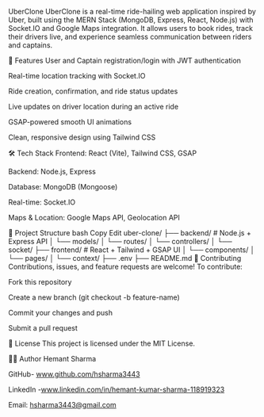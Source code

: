 UberClone
UberClone is a real-time ride-hailing web application inspired by Uber, built using the MERN Stack (MongoDB, Express, React, Node.js) with Socket.IO and Google Maps integration. It allows users to book rides, track their drivers live, and experience seamless communication between riders and captains.

🚀 Features
User and Captain registration/login with JWT authentication

Real-time location tracking with Socket.IO

Ride creation, confirmation, and ride status updates

Live updates on driver location during an active ride

GSAP-powered smooth UI animations

Clean, responsive design using Tailwind CSS

🛠️ Tech Stack
Frontend: React (Vite), Tailwind CSS, GSAP

Backend: Node.js, Express

Database: MongoDB (Mongoose)

Real-time: Socket.IO

Maps & Location: Google Maps API, Geolocation API

📁 Project Structure
bash
Copy
Edit
uber-clone/
├── backend/        # Node.js + Express API
│   └── models/
│   └── routes/
│   └── controllers/
│   └── socket/
├── frontend/       # React + Tailwind + GSAP UI
│   └── components/
│   └── pages/
│   └── context/
├── .env
├── README.md
🤝 Contributing
Contributions, issues, and feature requests are welcome!
To contribute:

Fork this repository

Create a new branch (git checkout -b feature-name)

Commit your changes and push

Submit a pull request

📄 License
This project is licensed under the MIT License.

👨‍💻 Author
Hemant Sharma

GitHub- www.github.com/hsharma3443

LinkedIn -www.linkedin.com/in/hemant-kumar-sharma-118919323

Email: hsharma3443@gmail.com
